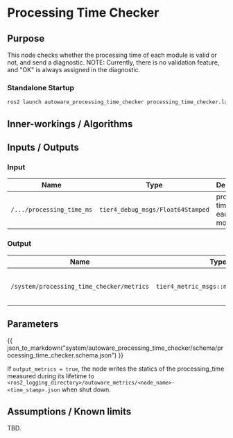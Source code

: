 # Processing Time Checker

## Purpose

This node checks whether the processing time of each module is valid or not, and send a diagnostic.
NOTE: Currently, there is no validation feature, and "OK" is always assigned in the diagnostic.

### Standalone Startup

```bash
ros2 launch autoware_processing_time_checker processing_time_checker.launch.xml
```

## Inner-workings / Algorithms

## Inputs / Outputs

### Input

| Name                      | Type                              | Description                    |
| ------------------------- | --------------------------------- | ------------------------------ |
| `/.../processing_time_ms` | `tier4_debug_msgs/Float64Stamped` | processing time of each module |

### Output

| Name                                      | Type                                  | Description                        |
| ----------------------------------------- | ------------------------------------- | ---------------------------------- |
| `/system/processing_time_checker/metrics` | `tier4_metric_msgs::msg::MetricArray` | processing time of all the modules |

## Parameters

{{ json_to_markdown("system/autoware_processing_time_checker/schema/processing_time_checker.schema.json") }}

If `output_metrics = true`, the node writes the statics of the processing_time measured during its lifetime to `<ros2_logging_directory>/autoware_metrics/<node_name>-<time_stamp>.json` when shut down.

## Assumptions / Known limits

TBD.
